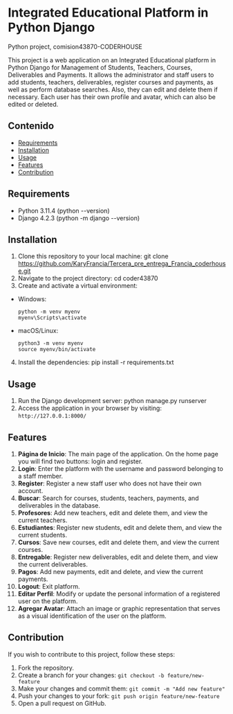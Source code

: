 # Integrated Educational Platform in Python Django
Python project, comision43870-CODERHOUSE

This project is a web application on an Integrated Educational platform in Python Django for Management of Students, Teachers, Courses, Deliverables and Payments. It allows the administrator and staff users to add students, teachers, deliverables, register courses and payments, as well as perform database searches. Also, they can edit and delete them if necessary. Each user has their own profile and avatar, which can also be edited or deleted.
## Contenido

- [Requirements](#requirements)
- [Installation](#installation)
- [Usage](#usage)
- [Features](#features)
- [Contribution](#contribution)

## Requirements

- Python 3.11.4 (python --version)
- Django 4.2.3 (python -m django --version)

## Installation

1. Clone this repository to your local machine: git clone https://github.com/KaryFrancia/Tercera_pre_entrega_Francia_coderhouse.git
2. Navigate to the project directory: cd coder43870
3. Create and activate a virtual environment:
- Windows:
  ```
  python -m venv myenv
  myenv\Scripts\activate
  ```
- macOS/Linux:
  ```
  python3 -m venv myenv
  source myenv/bin/activate
  ```

4. Install the dependencies: pip install -r requirements.txt

## Usage

1. Run the Django development server: python manage.py runserver
2. Access the application in your browser by visiting: `http://127.0.0.1:8000/`

## Features

1. **Página de Inicio**: The main page of the application. On the home page you will find two buttons: login and register.
2. **Login**: Enter the platform with the username and password belonging to a staff member.
3. **Register**: Register a new staff user who does not have their own account.
4. **Buscar**: Search for courses, students, teachers, payments, and deliverables in the database.
5. **Profesores**: Add new teachers, edit and delete them, and view the current teachers.
6. **Estudiantes**: Register new students, edit and delete them, and view the current students.
7. **Cursos**: Save new courses, edit and delete them, and view the current courses.
8. **Entregable**: Register new deliverables, edit and delete them, and view the current deliverables.
9. **Pagos**: Add new payments, edit and delete, and view the current payments.
10. **Logout**: Exit platform.
11. **Editar Perfil**: Modify or update the personal information of a registered user on the platform.
12. **Agregar Avatar**: Attach an image or graphic representation that serves as a visual identification of the user on the platform.
   
## Contribution

If you wish to contribute to this project, follow these steps:

1. Fork the repository.
2. Create a branch for your changes: `git checkout -b feature/new-feature`
3. Make your changes and commit them: `git commit -m "Add new feature"`
4. Push your changes to your fork: `git push origin feature/new-feature`
5. Open a pull request on GitHub.
